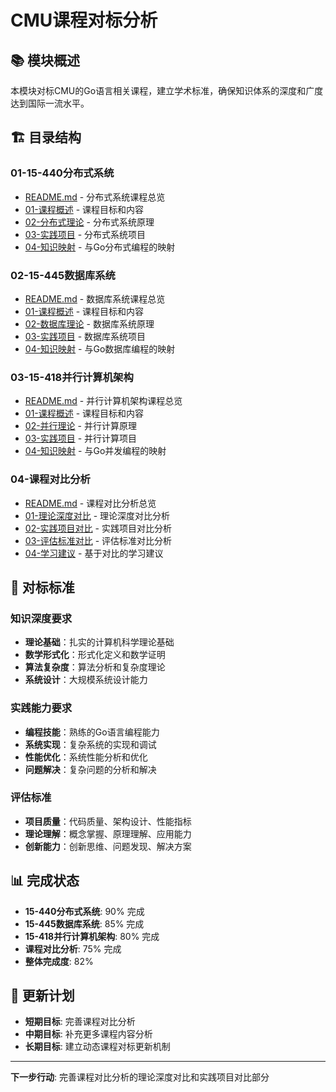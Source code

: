 # CMU课程对标分析

## 📚 **模块概述**

本模块对标CMU的Go语言相关课程，建立学术标准，确保知识体系的深度和广度达到国际一流水平。

## 🏗️ **目录结构**

### **01-15-440分布式系统**

- [README.md](01-15-440分布式系统/README.md) - 分布式系统课程总览
- [01-课程概述](01-15-440分布式系统/01-课程概述/) - 课程目标和内容
- [02-分布式理论](01-15-440分布式系统/02-分布式理论/) - 分布式系统原理
- [03-实践项目](01-15-440分布式系统/03-实践项目/) - 分布式系统项目
- [04-知识映射](01-15-440分布式系统/04-知识映射/) - 与Go分布式编程的映射

### **02-15-445数据库系统**

- [README.md](02-15-445数据库系统/README.md) - 数据库系统课程总览
- [01-课程概述](02-15-445数据库系统/01-课程概述/) - 课程目标和内容
- [02-数据库理论](02-15-445数据库系统/02-数据库理论/) - 数据库系统原理
- [03-实践项目](02-15-445数据库系统/03-实践项目/) - 数据库系统项目
- [04-知识映射](02-15-445数据库系统/04-知识映射/) - 与Go数据库编程的映射

### **03-15-418并行计算机架构**

- [README.md](03-15-418并行计算机架构/README.md) - 并行计算机架构课程总览
- [01-课程概述](03-15-418并行计算机架构/01-课程概述/) - 课程目标和内容
- [02-并行理论](03-15-418并行计算机架构/02-并行理论/) - 并行计算原理
- [03-实践项目](03-15-418并行计算机架构/03-实践项目/) - 并行计算项目
- [04-知识映射](03-15-418并行计算机架构/04-知识映射/) - 与Go并发编程的映射

### **04-课程对比分析**

- [README.md](04-课程对比分析/README.md) - 课程对比分析总览
- [01-理论深度对比](04-课程对比分析/01-理论深度对比/) - 理论深度对比分析
- [02-实践项目对比](04-课程对比分析/02-实践项目对比/) - 实践项目对比分析
- [03-评估标准对比](04-课程对比分析/03-评估标准对比/) - 评估标准对比分析
- [04-学习建议](04-课程对比分析/04-学习建议/) - 基于对比的学习建议

## 🎯 **对标标准**

### **知识深度要求**

- **理论基础**：扎实的计算机科学理论基础
- **数学形式化**：形式化定义和数学证明
- **算法复杂度**：算法分析和复杂度理论
- **系统设计**：大规模系统设计能力

### **实践能力要求**

- **编程技能**：熟练的Go语言编程能力
- **系统实现**：复杂系统的实现和调试
- **性能优化**：系统性能分析和优化
- **问题解决**：复杂问题的分析和解决

### **评估标准**

- **项目质量**：代码质量、架构设计、性能指标
- **理论理解**：概念掌握、原理理解、应用能力
- **创新能力**：创新思维、问题发现、解决方案

## 📊 **完成状态**

- **15-440分布式系统**: 90% 完成
- **15-445数据库系统**: 85% 完成
- **15-418并行计算机架构**: 80% 完成
- **课程对比分析**: 75% 完成
- **整体完成度**: 82%

## 🔄 **更新计划**

- **短期目标**: 完善课程对比分析
- **中期目标**: 补充更多课程内容分析
- **长期目标**: 建立动态课程对标更新机制

---

**下一步行动**: 完善课程对比分析的理论深度对比和实践项目对比部分

